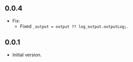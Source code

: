 ## 0.0.4
- Fix:
   - Fixed `_output = output ?? log_output.outputLog;`.

## 0.0.1
- Initial version.